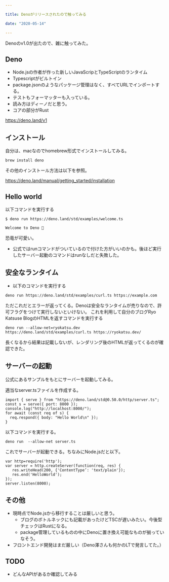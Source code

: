 ```yaml
---

title: Denoがリリースされたので触ってみる

date: "2020-05-14"

---
```


Denoのv1.0が出たので、雑に触ってみた。

## Deno
- Node.jsの作者が作った新しいJavaScripとTypeScriptのランタイム
- Typescriptがビルトイン
- package.jsonのようなパッケージ管理はなく、すべてURLでインポートする。
- テストもフォーマッターも入っている。
- 読み方はディーノだと思う。
- コアの部分がRust

https://deno.land/v1


## インストール
自分は、macなのでhomebrew形式でインストールしてみる。

```
brew install deno
```

その他のインストール方法は以下を参照。

https://deno.land/manual/getting_started/installation


## Hello world
以下コマンドを実行する

```
$ deno run https://deno.land/std/examples/welcome.ts

Welcome to Deno 🦕
```

恐竜が可愛い。

- 公式ではrunコマンドがついているので付けた方がいいのかも。後ほど実行したサーバー起動のコマンドはrunなしだと失敗した。


## 安全なランタイム
- 以下のコマンドを実行する

```
deno run https://deno.land/std/examples/curl.ts https://example.com
```

ただこれだとエラーが返ってくる。Denoは安全なランタイムが売りなので、許可フラグをつけて実行しないといけない。
これを利用して自分のブログRyo Katsuse BlogのHTMLを返すコマンドを実行する

```
deno run --allow-net=ryokatsu.dev https://deno.land/std/examples/curl.ts https://ryokatsu.dev/
```

長くなるから結果は記載しないが、レンダリング後のHTMLが返ってくるのが確認できた。


## サーバーの起動
公式にあるサンプルをもとにサーバーを起動してみる。

適当なserver.tsファイルを作成する。

```TypeSript
import { serve } from "https://deno.land/std@0.50.0/http/server.ts";
const s = serve({ port: 8000 });
console.log("http://localhost:8000/");
for await (const req of s) {
  req.respond({ body: "Hello World\n" });
}

```

以下コマンドを実行する。

```
deno run  --allow-net server.ts
```

これでサーバーが起動できる。ちなみにNode.jsだと以下。

```
var http=require('http');
var server = http.createServer(function(req, res) {
   res.writeHead(200, {'ContentType’: 'text/plain'});
   res.end('HelloWorld');
});
server.listen(8000);
```

## その他
- 現時点でNode.jsから移行することは厳しいと思う。
  - ブログのボトルネックにも記載があったけどTSCが遅いみたい。今後型チェックはRustになる。
  - package管理しているものの中にDenoに置き換え可能なものが揃っていなそう。
- フロントエンド開発はまだ厳しい（Deno澤さんも何かのLTで発言してた。）

## TODO
- どんなAPIがあるか確認してみる